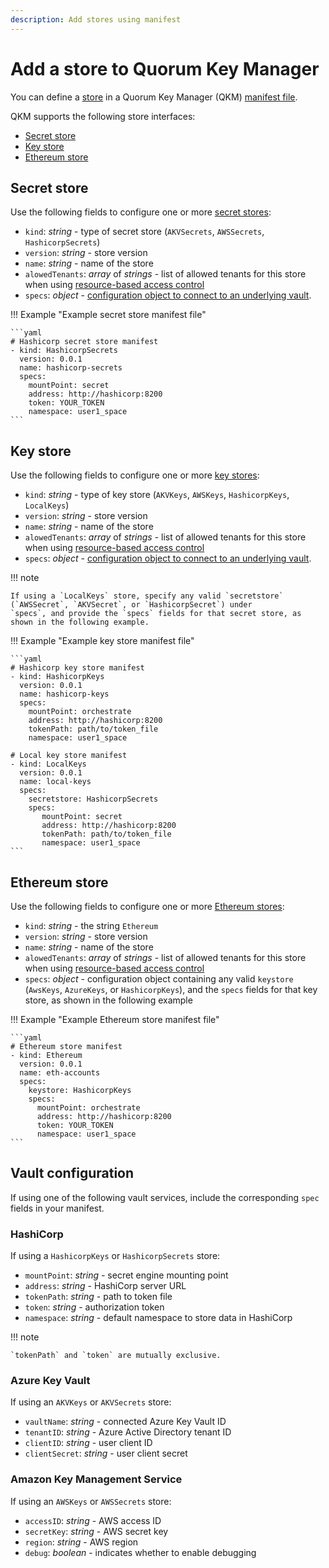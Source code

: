 ```yaml
---
description: Add stores using manifest
---
```


# Add a store to Quorum Key Manager

You can define a [store](../../Concepts/Stores.md) in a Quorum Key Manager (QKM) [manifest file](Overview.md).

QKM supports the following store interfaces:

- [Secret store](#secret-store)
- [Key store](#key-store)
- [Ethereum store](#ethereum-store)

## Secret store

Use the following fields to configure one or more [secret stores](../../Concepts/Stores.md#secret-store):

- `kind`: *string* - type of secret store (`AKVSecrets`, `AWSSecrets`, `HashicorpSecrets`)
- `version`: *string* - store version
- `name`: *string* - name of the store
- `alowedTenants`: *array* of *strings* - list of allowed tenants for this store when using
  [resource-based access control](../../Concepts/Authorization.md#resource-based-access-control)
- `specs`: *object* - [configuration object to connect to an underlying vault](#vault-configuration).

!!! Example "Example secret store manifest file"

    ```yaml
    # Hashicorp secret store manifest
    - kind: HashicorpSecrets
      version: 0.0.1
      name: hashicorp-secrets
      specs:
        mountPoint: secret
        address: http://hashicorp:8200
        token: YOUR_TOKEN
        namespace: user1_space
    ```

## Key store

Use the following fields to configure one or more [key stores](../../Concepts/Stores.md#key-store):

- `kind`: *string* - type of key store (`AKVKeys`, `AWSKeys`, `HashicorpKeys`, `LocalKeys`)
- `version`: *string* - store version
- `name`: *string* - name of the store
- `alowedTenants`: *array* of *strings* - list of allowed tenants for this store when using
  [resource-based access control](../../Concepts/Authorization.md#resource-based-access-control)
- `specs`: *object* - [configuration object to connect to an underlying vault](#vault-configuration).

!!! note

    If using a `LocalKeys` store, specify any valid `secretstore` (`AWSSecret`, `AKVSecret`, or `HashicorpSecret`) under
    `specs`, and provide the `specs` fields for that secret store, as shown in the following example.

!!! Example "Example key store manifest file"

    ```yaml
    # Hashicorp key store manifest
    - kind: HashicorpKeys
      version: 0.0.1
      name: hashicorp-keys
      specs:
        mountPoint: orchestrate
        address: http://hashicorp:8200
        tokenPath: path/to/token_file
        namespace: user1_space

    # Local key store manifest
    - kind: LocalKeys
      version: 0.0.1
      name: local-keys
      specs:
        secretstore: HashicorpSecrets
        specs:
           mountPoint: secret
           address: http://hashicorp:8200
           tokenPath: path/to/token_file
           namespace: user1_space
    ```

## Ethereum store

Use the following fields to configure one or more [Ethereum stores](../../Concepts/Stores.md#ethereum-store):

- `kind`: *string* - the string `Ethereum`
- `version`: *string* - store version
- `name`: *string* - name of the store
- `alowedTenants`: *array* of *strings* - list of allowed tenants for this store when using
  [resource-based access control](../../Concepts/Authorization.md#resource-based-access-control)
- `specs`: *object* - configuration object containing any valid `keystore` (`AwsKeys`, `AzureKeys`, or `HashicorpKeys`),
  and the `specs` fields for that key store, as shown in the following example

!!! Example "Example Ethereum store manifest file"

    ```yaml
    # Ethereum store manifest
    - kind: Ethereum
      version: 0.0.1
      name: eth-accounts
      specs:
        keystore: HashicorpKeys
        specs:
          mountPoint: orchestrate
          address: http://hashicorp:8200
          token: YOUR_TOKEN
          namespace: user1_space
    ```

## Vault configuration

If using one of the following vault services, include the corresponding `spec` fields in your manifest.

### HashiCorp

If using a `HashicorpKeys` or `HashicorpSecrets` store:

- `mountPoint`: *string* - secret engine mounting point
- `address`: *string* - HashiCorp server URL
- `tokenPath`: *string* - path to token file
- `token`: *string* - authorization token
- `namespace`: *string* - default namespace to store data in HashiCorp

!!! note

    `tokenPath` and `token` are mutually exclusive.

### Azure Key Vault

If using an `AKVKeys` or `AKVSecrets` store:

- `vaultName`: *string* - connected Azure Key Vault ID
- `tenantID`: *string* - Azure Active Directory tenant ID
- `clientID`: *string* - user client ID
- `clientSecret`: *string* - user client secret

### Amazon Key Management Service

If using an `AWSKeys` or `AWSSecrets` store:

- `accessID`: *string* - AWS access ID
- `secretKey`: *string* - AWS secret key
- `region`: *string* - AWS region
- `debug`: *boolean* - indicates whether to enable debugging
